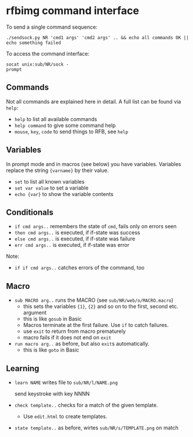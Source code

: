 # rfbimg command interface

To send a single command sequence:

	./sendsock.py NR 'cmd1 args' 'cmd2 args' .. && echo all commands OK || echo something failed

To access the command interface:

	socat unix:sub/NR/sock -
	prompt

## Commands

Not all commands are explained here in detail.  A full list can be found via `help`:

- `help` to list all available commands
- `help command` to give some command help
- `mouse`, `key`, `code` to send things to RFB, see `help`

## Variables

In prompt mode and in macros (see below) you have variables.
Variables replace the string `{varname}` by their value.

- `set` to list all known variables
- `set var value` to set a variable
- `echo {var}` to show the variable contents

## Conditionals

- `if cmd args..` remembers the state of `cmd`, fails only on errors seen
- `then cmd args..` is executed, if if-state was success
- `else cmd args..` is executed, if if-state was failure
- `err cmd args..` is executed, if if-state was error

Note:

- `if if cmd args..` catches errors of the command, too

## Macro

- `sub MACRO arg..` runs the MACRO (see `sub/NR/web/o/MACRO.macro`)
  - this sets the variables `{1}`, `{2}` and so on to the first, second etc. argument
  - this is like `gosub` in Basic
  - Macros terminate at the first failure.  Use `if` to catch failures.
  - use `exit` to return from macro prematurely
  - macro fails if it does not end on `exit`
- `run macro arg..` as before, but also `exit`s automatically.
  - this is like `goto` in Basic

## Learning

- `learn NAME` writes file to `sub/NR/l/NAME.png`

	send keystroke with key NNNN

- `check template..` checks for a match of the given template.
  - Use `edit.html` to create templates.
- `state template..` as before, wirtes `sub/NR/s/TEMPLATE.png` on match

